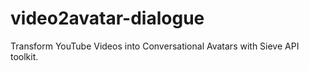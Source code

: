 # video2avatar-dialogue
Transform YouTube Videos into Conversational Avatars with Sieve API toolkit.
